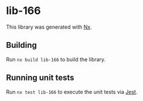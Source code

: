 # lib-166

This library was generated with [Nx](https://nx.dev).

## Building

Run `nx build lib-166` to build the library.

## Running unit tests

Run `nx test lib-166` to execute the unit tests via [Jest](https://jestjs.io).
